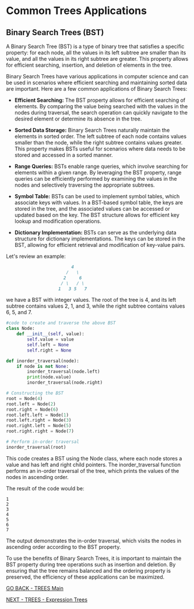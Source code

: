 # Common Trees Applications
## Binary Search Trees (BST)

A Binary Search Tree (BST) is a type of binary tree that satisfies a specific property: for each node, all the values in its left subtree are smaller than its value, and all the values in its right subtree are greater. This property allows for efficient searching, insertion, and deletion of elements in the tree.

Binary Search Trees have various applications in computer science and can be used in scenarios where efficient searching and maintaining sorted data are important. Here are a few common applications of Binary Search Trees:

* **Efficient Searching:** The BST property allows for efficient searching of elements. By comparing the value being searched with the values in the nodes during traversal, the search operation can quickly navigate to the desired element or determine its absence in the tree.

* **Sorted Data Storage:** Binary Search Trees naturally maintain the elements in sorted order. The left subtree of each node contains values smaller than the node, while the right subtree contains values greater. This property makes BSTs useful for scenarios where data needs to be stored and accessed in a sorted manner.

* **Range Queries:** BSTs enable range queries, which involve searching for elements within a given range. By leveraging the BST property, range queries can be efficiently performed by examining the values in the nodes and selectively traversing the appropriate subtrees.

* **Symbol Table:** BSTs can be used to implement symbol tables, which associate keys with values. In a BST-based symbol table, the keys are stored in the tree, and the associated values can be accessed or updated based on the key. The BST structure allows for efficient key lookup and modification operations.

* **Dictionary Implementation:** BSTs can serve as the underlying data structure for dictionary implementations. The keys can be stored in the BST, allowing for efficient retrieval and modification of key-value pairs.

Let's review an example:
````markdown
                         4
                       /   \
                      2     6
                     / \   / \
                    1   3 5   7
````
we have a BST with integer values. The root of the tree is 4, and its left subtree contains values 2, 1, and 3, while the right subtree contains values 6, 5, and 7.

````python
#code to create and traverse the above BST
class Node:
    def __init__(self, value):
        self.value = value
        self.left = None
        self.right = None

def inorder_traversal(node):
    if node is not None:
        inorder_traversal(node.left)
        print(node.value)
        inorder_traversal(node.right)

# Constructing the BST
root = Node(4)
root.left = Node(2)
root.right = Node(6)
root.left.left = Node(1)
root.left.right = Node(3)
root.right.left = Node(5)
root.right.right = Node(7)

# Perform in-order traversal
inorder_traversal(root)

````
This code creates a BST using the Node class, where each node stores a value and has left and right child pointers. The inorder_traversal function performs an in-order traversal of the tree, which prints the values of the nodes in ascending order.

The result of the code would be:
````
1
2
3
4
5
6
7
````
The output demonstrates the in-order traversal, which visits the nodes in ascending order according to the BST property.

To use the benefits of Binary Search Trees, it is important to maintain the BST property during tree operations such as insertion and deletion. By ensuring that the tree remains balanced and the ordering property is preserved, the efficiency of these applications can be maximized.




[GO BACK - TREES Main](3-Tree.md)

[NEXT - TREES - Expression Trees](3-Tree-App-2.md)